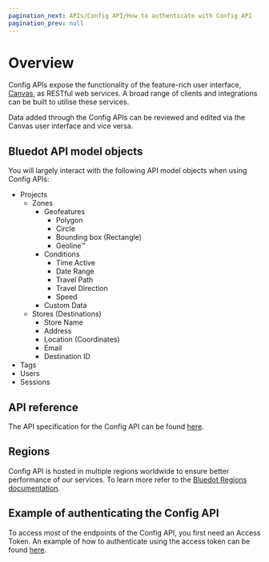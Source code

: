 ```yaml
---
pagination_next: APIs/Config API/How to authenticate with Config API
pagination_prev: null
---
```


Overview
=====================

Config APIs expose the functionality of the feature-rich user interface, [Canvas](../../Canvas/Overview.md), as RESTful web services. A broad range of clients and integrations can be built to utilise these services.

Data added through the Config APIs can be reviewed and edited via the Canvas user interface and vice versa.

Bluedot API model objects
-------------------------

You will largely interact with the following API model objects when using Config APIs:

*   Projects
    *   Zones
        *   Geofeatures
            *   Polygon
            *   Circle
            *   Bounding box (Rectangle)
            *   Geoline™
        *   Conditions
            *   Time Active
            *   Date Range
            *   Travel Path
            *   Travel Direction
            *   Speed
        *   Custom Data
    *   Stores (Destinations)
        *   Store Name
        *   Address
        *   Location (Coordinates)
        *   Email
        *   Destination ID
*   Tags
*   Users
*   Sessions

API reference
-------------

The API specification for the Config API can be found [here](https://config-docs.bluedot.io/).

Regions
-------

Config API is hosted in multiple regions worldwide to ensure better performance of our services. To learn more refer to the [Bluedot Regions documentation](../../Regions%20URLs.md).

Example of authenticating the Config API
----------------------------------------

To access most of the endpoints of the Config API, you first need an Access Token. An example of how to authenticate using the access token can be found [here](./How%20to%20authenticate%20with%20Config%20API.md).